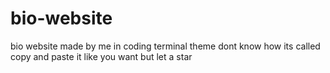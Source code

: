 # bio-website
bio website made by me in coding terminal theme dont know how its called copy and paste it like you want but let a star 
